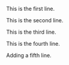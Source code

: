 This is the first line.

This is the second line.

This is the third line. 

This is the fourth line.

Adding a fifth line.